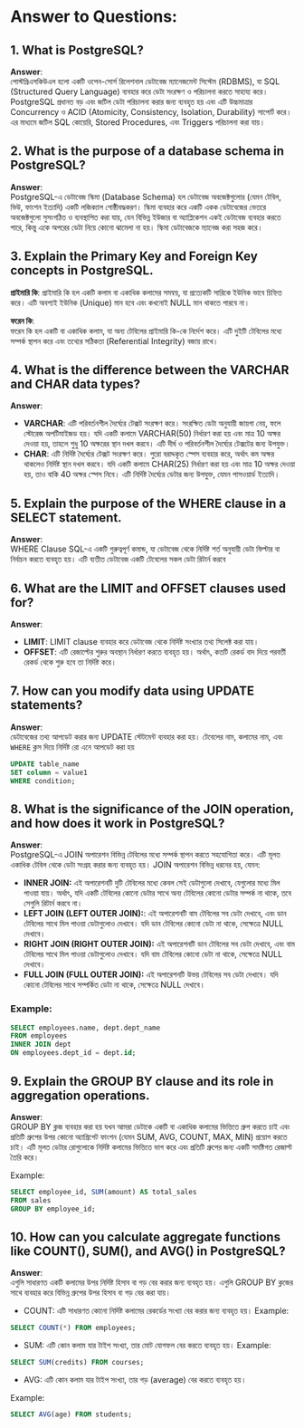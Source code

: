 # Answer to Questions:

## 1. What is PostgreSQL?

**Answer**:  
পোস্টগ্রিএসকিউএল হলো একটি ওপেন-সোর্স রিলেশনাল ডেটাবেজ ম্যানেজমেন্ট সিস্টেম (RDBMS), যা SQL (Structured Query Language) ব্যবহার করে ডেটা সংরক্ষণ ও পরিচালনা করতে সাহায্য করে। PostgreSQL প্রধানত বড় এবং জটিল ডেটা পরিচালনা করার জন্য ব্যবহৃত হয় এবং এটি উচ্চমাত্রার Concurrency ও ACID (Atomicity, Consistency, Isolation, Durability) সাপোর্ট করে। এর মাধ্যমে জটিল SQL কোয়েরি, Stored Procedures, এবং Triggers পরিচালনা করা যায়।

## 2. What is the purpose of a database schema in PostgreSQL?

**Answer**:  
PostgreSQL-এ ডেটাবেজ স্কিমা (Database Schema) হল ডেটাবেজ অবজেক্টগুলোর (যেমন টেবিল, ভিউ, ফাংশন ইত্যাদি) একটি লজিক্যাল গোষ্ঠীবদ্ধকরণ। স্কিমা ব্যবহার করে একটি একক ডেটাবেজের ভেতরে অবজেক্টগুলো সুসংগঠিত ও ব্যবস্থাপিত করা যায়, যেন বিভিন্ন ইউজার বা অ্যাপ্লিকেশন একই ডেটাবেজ ব্যবহার করতে পারে, কিন্তু একে অপরের ডেটা নিয়ে কোনো ঝামেলা না হয়। স্কিমা ডেটাবেজকে ম্যানেজ করা সহজ করে।

## 3. Explain the Primary Key and Foreign Key concepts in PostgreSQL.

**প্রাইমারি কি**:
প্রাইমারি কি হল একটি কলাম বা একাধিক কলামের সমন্বয়, যা প্রত্যেকটি সারিকে ইউনিক ভাবে চিহ্নিত করে। এটি অবশ্যই ইউনিক (Unique) মান হবে এবং কখনোই NULL মান থাকতে পারবে না।

**ফরেন কি**:  
ফরেন কি হল একটি বা একাধিক কলাম, যা অন্য টেবিলের প্রাইমারি কি-কে নির্দেশ করে। এটি দুইটি টেবিলের মধ্যে সম্পর্ক স্থাপন করে এবং তথ্যের সঠিকতা (Referential Integrity) বজায় রাখে।

## 4. What is the difference between the VARCHAR and CHAR data types?

**Answer**:

- **VARCHAR**: এটি পরিবর্তনশীল দৈর্ঘ্যের টেক্সট সংরক্ষণ করে। সংরক্ষিত ডেটা অনুযায়ী জায়গা নেয়, ফলে স্টোরেজ অপটিমাইজড হয়। যদি একটি কলামে VARCHAR(50) নির্ধারণ করা হয় এবং মাত্র 10 অক্ষর দেওয়া হয়, তাহলে শুধু 10 অক্ষরের স্থান দখল করবে। এটি দীর্ঘ ও পরিবর্তনশীল দৈর্ঘ্যের টেক্সটের জন্য উপযুক্ত।
- **CHAR**: এটি নির্দিষ্ট দৈর্ঘ্যের টেক্সট সংরক্ষণ করে। পুরো বরাদ্দকৃত স্পেস ব্যবহার করে, অর্থাৎ কম অক্ষর থাকলেও নির্দিষ্ট স্থান দখল করবে। যদি একটি কলামে CHAR(25) নির্ধারণ করা হয় এবং মাত্র 10 অক্ষর দেওয়া হয়, তাও বাকি 40 অক্ষর স্পেস নিবে। এটি নির্দিষ্ট দৈর্ঘ্যের ডেটার জন্য উপযুক্ত, যেমন পাসওয়ার্ড ইত্যাদি।

## 5. Explain the purpose of the WHERE clause in a SELECT statement.

**Answer**:  
WHERE Clause SQL-এ একটি গুরুত্বপূর্ণ কমান্ড, যা ডেটাবেজ থেকে নির্দিষ্ট শর্ত অনুযায়ী ডেটা ফিল্টার বা নির্বাচন করতে ব্যবহৃত হয়। এটি ব্যতীত ডেটাবেজ একটি টেবেলের সকল ডেটা রিটার্ন করবে

## 6. What are the LIMIT and OFFSET clauses used for?

**Answer**:

- **LIMIT**: LIMIT clause ব্যবহার করে ডেটাবেজ থেকে নির্দিষ্ট সংখ্যার তথ্য সিলেক্ট করা যায়।
- **OFFSET**: এটি রেজাল্টের শুরুর অবস্থান নির্ধারণ করতে ব্যবহৃত হয়। অর্থাৎ, কতটি রেকর্ড বাদ দিয়ে পরবর্তী রেকর্ড থেকে শুরু হবে তা নির্দিষ্ট করে।

## 7. How can you modify data using UPDATE statements?

**Answer**:  
ডেটাবেজের তথ্য আপডেট করার জন্য UPDATE স্টেটমেন্ট ব্যবহার করা হয়। টেবেলের নাম, কলামের নাম, এবং `WHERE` ক্লস দিয়ে নির্দিষ্ট রো এনে আপডেট করা হয়

```sql
UPDATE table_name
SET column = value1
WHERE condition;
```

## 8. What is the significance of the JOIN operation, and how does it work in PostgreSQL?

**Answer**:  
PostgreSQL-এ JOIN অপারেশন বিভিন্ন টেবিলের মধ্যে সম্পর্ক স্থাপন করতে সহযোগিতা করে। এটি মূলত একাধিক টেবিল থেকে ডেটা সংগ্রহ করার জন্য ব্যবহৃত হয়। JOIN অপারেশন বিভিন্ন ধরনের হয়, যেমন:

- **INNER JOIN:** এই অপারেশনটি দুটি টেবিলের মধ্যে কেবল সেই ডেটাগুলো দেখাবে, যেগুলোর মধ্যে মিল পাওয়া যায়। অর্থাৎ, যদি একটি টেবিলের কোনো ডেটার সাথে অন্য টেবিলের কোনো ডেটার সম্পর্ক না থাকে, তবে সেগুলি রিটার্ন করবে না।
- **LEFT JOIN (LEFT OUTER JOIN):**: এই অপারেশনটি বাম টেবিলের সব ডেটা দেখাবে, এবং ডান টেবিলের সাথে মিল পাওয়া ডেটাগুলোও দেখাবে। যদি ডান টেবিলের কোনো ডেটা না থাকে, সেক্ষেত্রে NULL দেখাবে।
- **RIGHT JOIN (RIGHT OUTER JOIN):** এই অপারেশনটি ডান টেবিলের সব ডেটা দেখাবে, এবং বাম টেবিলের সাথে মিল পাওয়া ডেটাগুলোও দেখাবে। যদি বাম টেবিলের কোনো ডেটা না থাকে, সেক্ষেত্রে NULL দেখাবে।
- **FULL JOIN (FULL OUTER JOIN):** এই অপারেশনটি উভয় টেবিলের সব ডেটা দেখাবে। যদি কোনো টেবিলের সাথে সম্পর্কিত ডেটা না থাকে, সেক্ষেত্রে NULL দেখাবে।

### Example:

```sql
SELECT employees.name, dept.dept_name
FROM employees
INNER JOIN dept
ON employees.dept_id = dept.id;
```

## 9. Explain the GROUP BY clause and its role in aggregation operations.

**Answer**:  
GROUP BY ক্লজ ব্যবহার করা হয় যখন আমরা ডেটাকে একটি বা একাধিক কলামের ভিত্তিতে গ্রুপ করতে চাই এবং প্রতিটি গ্রুপের উপর কোনো অ্যাগ্রিগেট ফাংশন (যেমন SUM, AVG, COUNT, MAX, MIN) প্রয়োগ করতে চাই। এটি মূলত ডেটার রোগুলোকে নির্দিষ্ট কলামের ভিত্তিতে ভাগ করে এবং প্রতিটি গ্রুপের জন্য একটি সমষ্টিগত রেজাল্ট তৈরি করে।

Example:

```sql
SELECT employee_id, SUM(amount) AS total_sales
FROM sales
GROUP BY employee_id;
```

## 10. How can you calculate aggregate functions like COUNT(), SUM(), and AVG() in PostgreSQL?

**Answer**:  
এগুলি সাধারণত একটি কলামের উপর নির্দিষ্ট হিসাব বা গড় বের করার জন্য ব্যবহৃত হয়। এগুলি GROUP BY ক্লজের সাথে ব্যবহার করে বিভিন্ন গ্রুপের উপর হিসাব বা গড় বের করা যায়।

- COUNT: এটি সাধারণত কোনো নির্দিষ্ট কলামের রেকর্ডের সংখ্যা বের করার জন্য ব্যবহৃত হয়।
  Example:

```sql
SELECT COUNT(*) FROM employees;
```

- SUM: এটি কোন কলাম যার টাইপ সংখ্যা, তার মোট যোগফল বের করতে ব্যবহৃত হয়।
  Example:

```sql
SELECT SUM(credits) FROM courses;
```

- AVG: এটি কোন কলাম যার টাইপ সংখ্যা, তার গড় (average) বের করতে ব্যবহৃত হয়।

Example:

```sql
SELECT AVG(age) FROM students;
```
